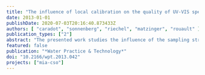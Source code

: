 ```yaml
---
title: "The influence of local calibration on the quality of UV-VIS spectrometer measurements in urban stormwater monitoring"
date: 2013-01-01
publishDate: 2020-07-03T20:16:40.873433Z
authors: [ "caradot", "sonnenberg", "riechel", "matzinger", "rouault" ]
publication_types: ["2"]
abstract: "The presented work studies the influence of the sampling strategy on the quality of locally calibrated UV-VIS probe measurements in combined sewer overflows (CSO) and the receiving river. Results indicate that UV-VIS spectrometers are not able to provide reliable measurements of water quality in urban stormwater without being calibrated to local conditions with laboratory analyses of water samples. The use of the global calibration (supplied by the manufacturer) led to errors of at least 30% and 45% for CSO load and river concentration of chemical oxygen demand (COD), respectively. Even with reliable local calibration, COD loads contained significant uncertainties close to 20%. Uncertainties in COD load and concentration decrease below 30% if more than 15-20 samples (i.e. 3-4 stormwater events) are sampled for local calibration. The effort and associated sampling costs to gain more than 15-20 samples are much less effective, since load and concentration uncertainties remain relatively stable with an increasing number of samples used for the calibration. The presented analysis aims at supporting practitioners in the planning, operation and calibration of UV-VIS spectrometer probes."
featured: false
publication: "*Water Practice & Technology*"
doi: "10.2166/wpt.2013.042"
projects: ["mia-cso"]
---
```


